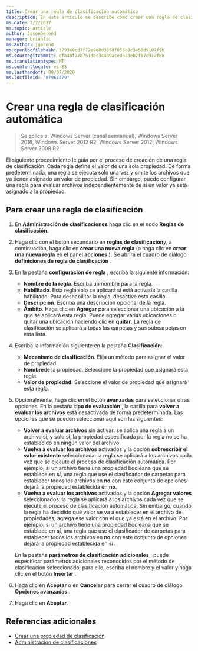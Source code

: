 ```yaml
---
title: Crear una regla de clasificación automática
description: En este artículo se describe cómo crear una regla de clasificación para una propiedad.
ms.date: 7/7/2017
ms.topic: article
author: JasonGerend
manager: brianlic
ms.author: jgerend
ms.openlocfilehash: 3793e8cd7f72e9e8d365df855c8c3450d9107f9b
ms.sourcegitcommit: dfa48f77b751dbc34409aced628eb2f17c912f08
ms.translationtype: MT
ms.contentlocale: es-ES
ms.lasthandoff: 08/07/2020
ms.locfileid: "87961479"
---
```

# <a name="create-an-automatic-classification-rule"></a>Crear una regla de clasificación automática

> Se aplica a: Windows Server (canal semianual), Windows Server 2016, Windows Server 2012 R2, Windows Server 2012, Windows Server 2008 R2

El siguiente procedimiento le guía por el proceso de creación de una regla de clasificación. Cada regla define el valor de una sola propiedad. De forma predeterminada, una regla se ejecuta solo una vez y omite los archivos que ya tienen asignado un valor de propiedad. Sin embargo, puede configurar una regla para evaluar archivos independientemente de si un valor ya está asignado a la propiedad.

## <a name="to-create-a-classification-rule"></a>Para crear una regla de clasificación

1.  En **Administración de clasificaciones** haga clic en el nodo **Reglas de clasificación**.

2.  Haga clic con el botón secundario en **reglas de clasificación**y, a continuación, haga clic en **crear una nueva regla** (o haga clic en **crear una nueva regla** en el panel **acciones** ). Se abrirá el cuadro de diálogo **definiciones de regla de clasificación** .

3.  En la pestaña **configuración de regla** , escriba la siguiente información:

    -   **Nombre de la regla**. Escriba un nombre para la regla.
    -   **Habilitado**. Esta regla solo se aplicará si está activada la casilla habilitado. Para deshabilitar la regla, desactive esta casilla.
    -   **Descripción**. Escriba una descripción opcional de la regla.
    -   **Ámbito**. Haga clic en **Agregar** para seleccionar una ubicación a la que se aplicará esta regla. Puede agregar varias ubicaciones o quitar una ubicación haciendo clic en **quitar**. La regla de clasificación se aplicará a todas las carpetas y sus subcarpetas en esta lista.

4.  Escriba la información siguiente en la pestaña **Clasificación**:

    -   **Mecanismo de clasificación**. Elija un método para asignar el valor de propiedad.
    -   **Nombre**de la propiedad. Seleccione la propiedad que asignará esta regla.
    -   **Valor de propiedad**. Seleccione el valor de propiedad que asignará esta regla.

5.  Opcionalmente, haga clic en el botón **avanzadas** para seleccionar otras opciones. En la pestaña **tipo de evaluación** , la casilla para **volver a evaluar los archivos** está desactivada de forma predeterminada. Las opciones que se pueden seleccionar aquí son las siguientes:

    -   **Volver a evaluar archivos** sin activar: se aplica una regla a un archivo si, y solo si, la propiedad especificada por la regla no se ha establecido en ningún valor del archivo.
    -   **Vuelva a evaluar los archivos** activados y la opción **sobrescribir el valor existente** seleccionada: la regla se aplicará a los archivos cada vez que se ejecute el proceso de clasificación automática. Por ejemplo, si un archivo tiene una propiedad booleana que se establece en **sí**, una regla que use el clasificador de carpetas para establecer todos los archivos en **no** con este conjunto de opciones dejará la propiedad establecida en **no**.
    -   **Vuelva a evaluar los archivos** activados y la opción **Agregar valores** seleccionados: la regla se aplicará a los archivos cada vez que se ejecute el proceso de clasificación automática. Sin embargo, cuando la regla ha decidido qué valor se va a establecer en el archivo de propiedades, agrega ese valor con el que ya está en el archivo. Por ejemplo, si un archivo tiene una propiedad booleana que se establece en **sí**, una regla que use el clasificador de carpetas para establecer todos los archivos en **no** con este conjunto de opciones dejará la propiedad establecida en **sí**.

    En la pestaña **parámetros de clasificación adicionales** , puede especificar parámetros adicionales reconocidos por el método de clasificación seleccionado; para ello, escriba el nombre y el valor y haga clic en el botón **Insertar** .

6.  Haga clic en **Aceptar** o en **Cancelar** para cerrar el cuadro de diálogo **Opciones avanzadas** .

7.  Haga clic en **Aceptar**.

## <a name="additional-references"></a>Referencias adicionales

-   [Crear una propiedad de clasificación](create-classification-property.md)
-   [Administración de clasificaciones](classification-management.md)
